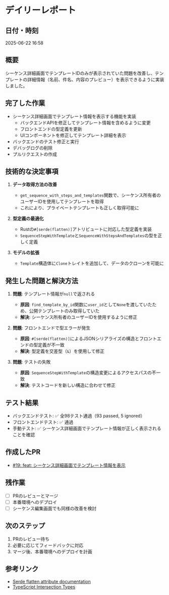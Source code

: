 # デイリーレポート

## 日付・時刻

2025-06-22 16:58

## 概要

シーケンス詳細画面でテンプレートIDのみが表示されていた問題を改善し、テンプレートの詳細情報（名前、件名、内容のプレビュー）を表示できるように実装しました。

## 完了した作業

- シーケンス詳細画面でテンプレート情報を表示する機能を実装
  - バックエンドAPIを修正してテンプレート情報を含めるように変更
  - フロントエンドの型定義を更新
  - UIコンポーネントを修正してテンプレート詳細を表示
- バックエンドのテスト修正と実行
- デバッグログの削除
- プルリクエストの作成

## 技術的な決定事項

1. **データ取得方法の改善**

   - `get_sequence_with_steps_and_templates`関数で、シーケンス所有者のユーザーIDを使用してテンプレートを取得
   - これにより、プライベートテンプレートも正しく取得可能に

2. **型定義の最適化**

   - Rustの`#[serde(flatten)]`アトリビュートに対応した型定義を実装
   - `SequenceStepWithTemplate`と`SequenceWithStepsAndTemplates`の型を正しく定義

3. **モデルの拡張**
   - `Template`構造体に`Clone`トレイトを追加して、データのクローンを可能に

## 発生した問題と解決方法

1. **問題**: テンプレート情報が`null`で返される

   - **原因**:
     `find_template_by_id`関数に`user_id`として`None`を渡していたため、公開テンプレートのみ取得していた
   - **解決**: シーケンス所有者のユーザーIDを使用するように修正

2. **問題**: フロントエンドで型エラーが発生

   - **原因**:
     `#[serde(flatten)]`によるJSONシリアライズの構造とフロントエンドの型定義が不一致
   - **解決**: 型定義を交差型（`&`）を使用して修正

3. **問題**: テストの失敗
   - **原因**: `SequenceStepWithTemplate`の構造変更によるアクセスパスの不一致
   - **解決**: テストコードを新しい構造に合わせて修正

## テスト結果

- バックエンドテスト: ✅ 全98テスト通過（93 passed, 5 ignored）
- フロントエンドテスト: ✅ 通過
- 手動テスト:
  ✅ シーケンス詳細画面でテンプレート情報が正しく表示されることを確認

## 作成したPR

- [#19: feat: シーケンス詳細画面でテンプレート情報を表示](https://github.com/engineers-hub-ltd-in-house-project/markmail/pull/19)

## 残作業

- [ ] PRのレビューとマージ
- [ ] 本番環境へのデプロイ
- [ ] シーケンス編集画面でも同様の改善を検討

## 次のステップ

1. PRのレビュー待ち
2. 必要に応じてフィードバックに対応
3. マージ後、本番環境へのデプロイを計画

## 参考リンク

- [Serde flatten attribute documentation](https://serde.rs/attr-flatten.html)
- [TypeScript Intersection Types](https://www.typescriptlang.org/docs/handbook/2/objects.html#intersection-types)
